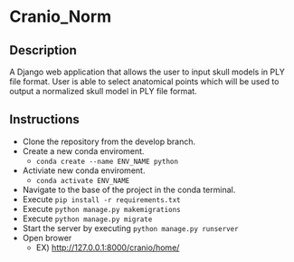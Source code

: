 # Cranio_Norm

## Description

A Django web application that allows the user to input skull models in PLY file format. User is able to select anatomical points which will be used to output a normalized skull model in PLY file format.

## Instructions

- Clone the repository from the develop branch.
- Create a new conda enviroment.
  - `conda create --name ENV_NAME python`
- Activiate new conda enviroment.
  - `conda activate ENV_NAME`
- Navigate to the base of the project in the conda terminal.
- Execute `pip install -r requirements.txt`
- Execute `python manage.py makemigrations`
- Execute `python manage.py migrate`
- Start the server by executing `python manage.py runserver`
- Open brower
  - EX) http://127.0.0.1:8000/cranio/home/
